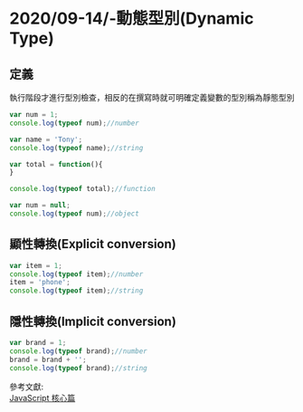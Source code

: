 # 2020/09-14/-動態型別(Dynamic Type)

## 定義
執行階段才進行型別檢查，相反的在撰寫時就可明確定義變數的型別稱為靜態型別

```javascript
var num = 1;
console.log(typeof num);//number
```

```javascript
var name = 'Tony';
console.log(typeof name);//string
```

```javascript
var total = function(){
}

console.log(typeof total);//function
```

```javascript
var num = null;
console.log(typeof num);//object
```

## 顯性轉換(Explicit conversion)

```javascript
var item = 1;
console.log(typeof item);//number
item = 'phone';
console.log(typeof item);//string
```

## 隱性轉換(Implicit conversion)

```javascript
var brand = 1;
console.log(typeof brand);//number
brand = brand + '';
console.log(typeof brand);//string
```

參考文獻:<br/>
[JavaScript 核心篇](https://www.hexschool.com/courses/js-core.html "Title")